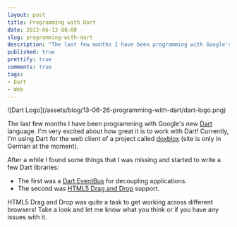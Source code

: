 ```yaml
---
layout: post
title: Programming with Dart
date: 2013-06-13 00:00
slug: programming-with-dart
description: "The last few months I have been programming with Google's new Dart language. I'm very excited about how great it is to work with Dart!"
published: true
prettify: true
comments: true
tags:
- Dart
- Web
---
```


<p class="text-center" >
![Dart Logo](/assets/blog/13-06-26-programming-with-dart/dart-logo.png)
</p>

The last few months I have been programming with Google's new [Dart](http://www.dartlang.org) language. I'm very excited about how great it is to work with Dart! Currently, I'm using Dart for the web client of a project called [doxblox](http://doxblox.ch) (site is only in German at the moment).

After a while I found some things that I was missing and started to write a few Dart libraries:

* The first was a [Dart EventBus](/library/dart-event-bus/) for decoupling applications.
* The second was [HTML5 Drag and Drop](/library/dart-html5-drag-and-drop/) support.

HTML5 Drag and Drop was quite a task to get working across different browsers! Take a look and let me know what you think or if you have any issues with it.